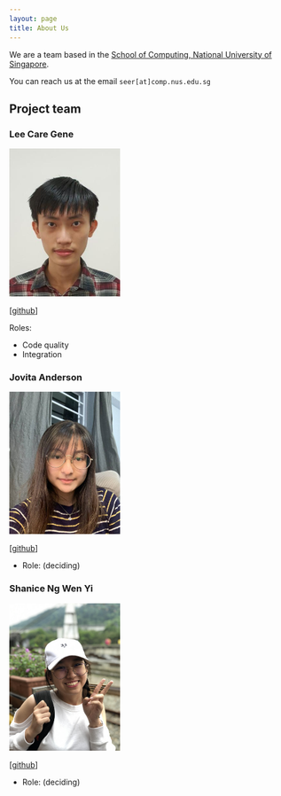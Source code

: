 ```yaml
---
layout: page
title: About Us
---
```


We are a team based in the [School of Computing, National University of Singapore](http://www.comp.nus.edu.sg).

You can reach us at the email `seer[at]comp.nus.edu.sg`

## Project team

### Lee Care Gene

<img src="images/leecaregene.png" width="200px">

[[github](https://github.com/leecaregene)]

Roles:
* Code quality
* Integration

### Jovita Anderson

<img src="images/jovitaanderson.png" width="200px">

[[github](https://github.com/jovitaanderson)]

* Role: (deciding)

### Shanice Ng Wen Yi

<img src="images/shaniceng.png" width="200px">

[[github](https://github.com/shaniceng)]

* Role: (deciding)
